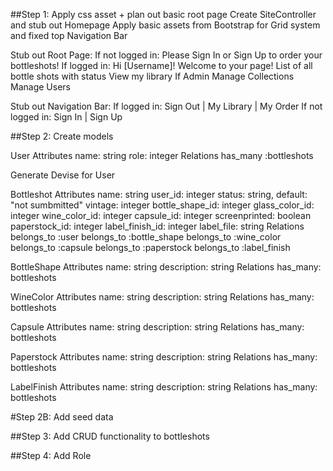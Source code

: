 ##Step 1: Apply css asset + plan out basic root page
  Create SiteController and stub out Homepage
  Apply basic assets from Bootstrap for Grid system and fixed top Navigation Bar
  
  Stub out Root Page:
    If not logged in: Please Sign In or Sign Up to order your bottleshots!
    If logged in: 
      Hi [Username]! Welcome to your page!
      List of all bottle shots with status
      View my library 
    If Admin
      Manage Collections
      Manage Users

  Stub out Navigation Bar: 
    If logged in: Sign Out | My Library | My Order 
    If not logged in: Sign In | Sign Up

##Step 2: Create models

  User
    Attributes
      name: string
      role: integer
    Relations 
      has_many :bottleshots 

  Generate Devise for User

  Bottleshot
    Attributes
      name: string 
      user_id: integer
      status: string, default: "not sumbmitted"
      vintage: integer
      bottle_shape_id: integer
      glass_color_id: integer
      wine_color_id: integer
      capsule_id: integer
      screenprinted: boolean
      paperstock_id: integer
      label_finish_id: integer
      label_file: string
    Relations
      belongs_to :user
      belongs_to :bottle_shape
      belongs_to :wine_color
      belongs_to :capsule
      belongs_to :paperstock
      belongs_to :label_finish

  BottleShape
    Attributes
      name: string
      description: string
    Relations
      has_many: bottleshots

  WineColor
    Attributes
      name: string
      description: string
    Relations
      has_many: bottleshots

  Capsule
    Attributes
      name: string
      description: string
    Relations
      has_many: bottleshots

  Paperstock
    Attributes
      name: string
      description: string
    Relations
      has_many: bottleshots

  LabelFinish
    Attributes
      name: string
      description: string
    Relations
      has_many: bottleshots

#Step 2B: Add seed data


##Step 3: Add CRUD functionality to bottleshots

##Step 4: Add Role